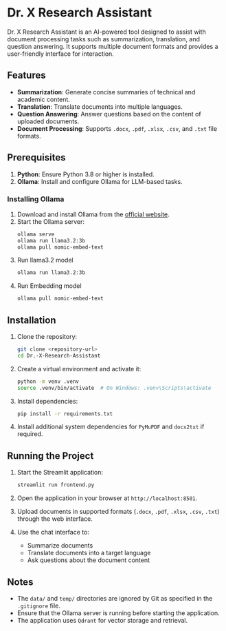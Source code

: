 # Dr. X Research Assistant

Dr. X Research Assistant is an AI-powered tool designed to assist with document processing tasks such as summarization, translation, and question answering. It supports multiple document formats and provides a user-friendly interface for interaction.

## Features

- **Summarization**: Generate concise summaries of technical and academic content.
- **Translation**: Translate documents into multiple languages.
- **Question Answering**: Answer questions based on the content of uploaded documents.
- **Document Processing**: Supports `.docx`, `.pdf`, `.xlsx`, `.csv`, and `.txt` file formats.

## Prerequisites

1. **Python**: Ensure Python 3.8 or higher is installed.
2. **Ollama**: Install and configure Ollama for LLM-based tasks.

### Installing Ollama

1. Download and install Ollama from the [official website](https://ollama.ai/).
2. Start the Ollama server:
   ```bash
   ollama serve
   ollama run llama3.2:3b
   ollama pull nomic-embed-text
   ```
3. Run llama3.2 model
    ```bash
    ollama run llama3.2:3b
    ```
4. Run Embedding model
    ```bash
    ollama pull nomic-embed-text
    ```


## Installation

1. Clone the repository:
   ```bash
   git clone <repository-url>
   cd Dr.-X-Research-Assistant
   ```

2. Create a virtual environment and activate it:
   ```bash
   python -m venv .venv
   source .venv/bin/activate  # On Windows: .venv\Scripts\activate
   ```

3. Install dependencies:
   ```bash
   pip install -r requirements.txt
   ```

4. Install additional system dependencies for `PyMuPDF` and `docx2txt` if required.

## Running the Project

1. Start the Streamlit application:
   ```bash
   streamlit run frontend.py
   ```

2. Open the application in your browser at `http://localhost:8501`.

3. Upload documents in supported formats (`.docx`, `.pdf`, `.xlsx`, `.csv`, `.txt`) through the web interface.

4. Use the chat interface to:
   - Summarize documents
   - Translate documents into a target language
   - Ask questions about the document content


## Notes

- The `data/` and `temp/` directories are ignored by Git as specified in the `.gitignore` file.
- Ensure that the Ollama server is running before starting the application.
- The application uses `Qdrant` for vector storage and retrieval.


